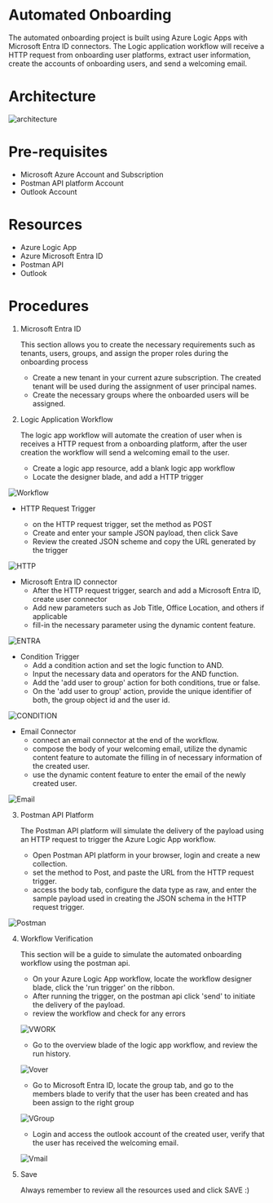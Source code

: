 # Automated Onboarding 


The automated onboarding project is built using Azure Logic Apps with Microsoft Entra ID connectors.
The Logic application workflow will receive a HTTP request from onboarding user platforms, extract user information, create the accounts of onboarding users, and send a welcoming email.

# Architecture

![architecture](https://github.com/Enzeiy/Azure-Projects/blob/main/Automated%20Onboarding%20/Images/OnboardingProjectcpng.png)

# Pre-requisites
  - Microsoft Azure Account and Subscription
  - Postman API platform Account
  - Outlook Account

# Resources
  - Azure Logic App
  - Azure Microsoft Entra ID
  - Postman API
  - Outlook 

# Procedures

1. Microsoft Entra ID

   This section allows you to create the necessary requirements such as tenants, users, groups, and assign the proper roles during the onboarding process

   - Create a new tenant in your current azure subscription. The created tenant will be used during the assignment of user principal names.
   - Create the necessary groups where the onboarded users will be assigned.

3. Logic Application Workflow
  
   The logic app workflow will automate the creation of user when is receives a HTTP request from a onboarding platform, after the user creation the workflow will
   send a welcoming email to the user.

   - Create a logic app resource, add a blank logic app workflow
   - Locate the designer blade, and add a HTTP trigger

![Workflow](https://github.com/Enzeiy/Azure-Projects/blob/main/Automated%20Onboarding%20/Images/Workflow.png)
    

- HTTP Request Trigger
  
    - on the HTTP request trigger, set the method as POST
    - Create and enter your sample JSON payload, then click Save
    - Review the created JSON scheme and copy the URL generated by the trigger

 ![HTTP](https://github.com/Enzeiy/Azure-Projects/blob/main/Automated%20Onboarding%20/Images/HTTP_Payload.png)

- Microsoft Entra ID connector
    - After the HTTP request trigger, search and add a Microsoft Entra ID, create user connector
    - Add new parameters such as Job Title, Office Location, and others if applicable
    - fill-in the necessary parameter using the dynamic content feature.

![ENTRA](https://github.com/Enzeiy/Azure-Projects/blob/main/Automated%20Onboarding%20/Images/Entra.png)
      
- Condition Trigger
   - Add a condition action and set the logic function to AND.
   - Input the necessary data and operators for the AND function.
   - Add the 'add user to group' action for both conditions, true or false.
   - On the 'add user to group' action, provide the unique identifier of both, the group object id and the user id.

![CONDITION](https://github.com/Enzeiy/Azure-Projects/blob/main/Automated%20Onboarding%20/Images/Condtion.png)

- Email Connector
   - connect an email connector at the end of the workflow.
   - compose the body of your welcoming email, utilize the dynamic content feature to automate the filling in of necessary information of the created user.
   - use the dynamic content feature to enter the email of the newly created user.

![Email](https://github.com/Enzeiy/Azure-Projects/blob/main/Automated%20Onboarding%20/Images/Email.png)

    
3. Postman API Platform

   The Postman API platform will simulate the delivery of the payload using an HTTP request to trigger the Azure Logic App workflow.
   
   - Open Postman API platform in your browser, login and create a new collection.
   - set the method to Post, and paste the URL from the HTTP request trigger.
   - access the body tab, configure the data type as raw, and enter the sample payload used in creating the JSON schema in the HTTP request trigger.

  ![Postman](https://github.com/Enzeiy/Azure-Projects/blob/main/Automated%20Onboarding%20/Images/Postman.png)

4. Workflow Verification

   This section will be a guide to simulate the automated onboarding workflow using the postman api.

   - On your Azure Logic App workflow, locate the workflow designer blade, click the 'run trigger' on the ribbon.
   - After running the trigger, on the postman api click 'send' to initiate the delivery of the payload.
   - review the workflow and check for any errors

   ![VWORK](https://github.com/Enzeiy/Azure-Projects/blob/main/Automated%20Onboarding%20/Images/verify_workflow.png)

   - Go to the overview blade of the logic app workflow, and review the run history.

   ![Vover](https://github.com/Enzeiy/Azure-Projects/blob/main/Automated%20Onboarding%20/Images/verify_overview.png)

   - Go to Microsoft Entra ID, locate the group tab, and go to the members blade to verify that the user has been created and has been assign to the right group

   ![VGroup](https://github.com/Enzeiy/Azure-Projects/blob/main/Automated%20Onboarding%20/Images/Verify%20User.png)

   - Login and access the outlook account of the created user, verify that the user has received the welcoming email.

   ![Vmail](https://github.com/Enzeiy/Azure-Projects/blob/main/Automated%20Onboarding%20/Images/Verify_Email.png)

6. Save

   Always remember to review all the resources used and click SAVE :)

